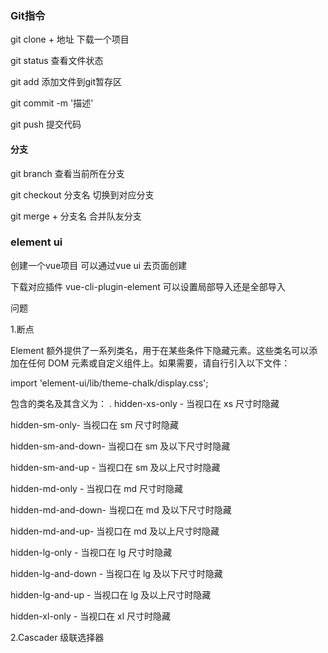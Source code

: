 ### Git指令
git clone + 地址 下载一个项目

git status 查看文件状态

git add 添加文件到git暂存区

git commit -m '描述' 

git push 提交代码


#### 分支

git branch 查看当前所在分支

git checkout 分支名 切换到对应分支

git merge + 分支名  合并队友分支

 

### element ui

创建一个vue项目 可以通过vue ui 去页面创建 

下载对应插件 vue-cli-plugin-element 可以设置局部导入还是全部导入

问题

1.断点

Element 额外提供了一系列类名，用于在某些条件下隐藏元素。这些类名可以添加在任何 DOM 元素或自定义组件上。如果需要，请自行引入以下文件：

import 'element-ui/lib/theme-chalk/display.css';

包含的类名及其含义为：
.
hidden-xs-only - 当视口在 xs 尺寸时隐藏

hidden-sm-only- 当视口在 sm 尺寸时隐藏

hidden-sm-and-down- 当视口在 sm 及以下尺寸时隐藏

hidden-sm-and-up - 当视口在 sm 及以上尺寸时隐藏

hidden-md-only - 当视口在 md 尺寸时隐藏

hidden-md-and-down- 当视口在 md 及以下尺寸时隐藏

hidden-md-and-up- 当视口在 md 及以上尺寸时隐藏

hidden-lg-only - 当视口在 lg 尺寸时隐藏

hidden-lg-and-down - 当视口在 lg 及以下尺寸时隐藏

hidden-lg-and-up - 当视口在 lg 及以上尺寸时隐藏

hidden-xl-only - 当视口在 xl 尺寸时隐藏


2.Cascader 级联选择器


